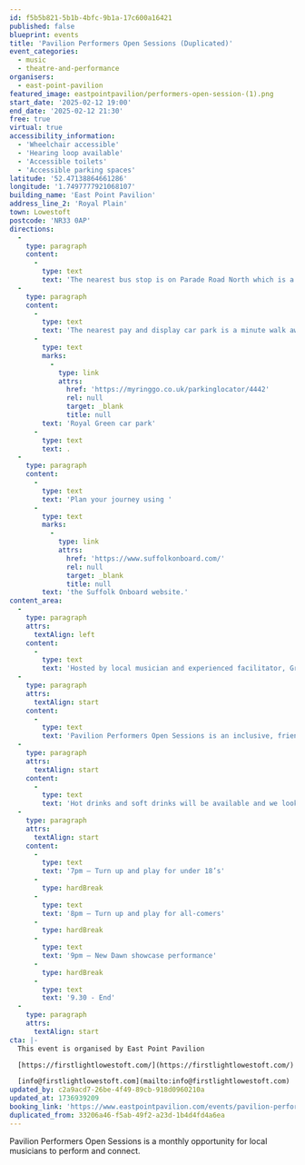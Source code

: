 ```yaml
---
id: f5b5b821-5b1b-4bfc-9b1a-17c600a16421
published: false
blueprint: events
title: 'Pavilion Performers Open Sessions (Duplicated)'
event_categories:
  - music
  - theatre-and-performance
organisers:
  - east-point-pavilion
featured_image: eastpointpavilion/performers-open-session-(1).png
start_date: '2025-02-12 19:00'
end_date: '2025-02-12 21:30'
free: true
virtual: true
accessibility_information:
  - 'Wheelchair accessible'
  - 'Hearing loop available'
  - 'Accessible toilets'
  - 'Accessible parking spaces'
latitude: '52.47138864661286'
longitude: '1.7497777921068107'
building_name: 'East Point Pavilion'
address_line_2: 'Royal Plain'
town: Lowestoft
postcode: 'NR33 0AP'
directions:
  -
    type: paragraph
    content:
      -
        type: text
        text: 'The nearest bus stop is on Parade Road North which is a three minute walk from East Point Pavilion. There is a selection of buses which connect us to the town centre for example, No X2, X22 and 109.'
  -
    type: paragraph
    content:
      -
        type: text
        text: 'The nearest pay and display car park is a minute walk away at '
      -
        type: text
        marks:
          -
            type: link
            attrs:
              href: 'https://myringgo.co.uk/parkinglocator/4442'
              rel: null
              target: _blank
              title: null
        text: 'Royal Green car park'
      -
        type: text
        text: .
  -
    type: paragraph
    content:
      -
        type: text
        text: 'Plan your journey using '
      -
        type: text
        marks:
          -
            type: link
            attrs:
              href: 'https://www.suffolkonboard.com/'
              rel: null
              target: _blank
              title: null
        text: 'the Suffolk Onboard website.'
content_area:
  -
    type: paragraph
    attrs:
      textAlign: left
    content:
      -
        type: text
        text: 'Hosted by local musician and experienced facilitator, Greg Powles, the evening will begin with a “turn up and play” where anyone under the age of 18 can bring a song and perform with an instrument or backing track. Then, we’ll open the floor to musicians of any age who would like to share a song and the evening will be rounded off with a showcase performance by a First Light Festival New Dawn artist.'
  -
    type: paragraph
    attrs:
      textAlign: start
    content:
      -
        type: text
        text: 'Pavilion Performers Open Sessions is an inclusive, friendly space led by experienced practitioners and everyone is welcome!'
  -
    type: paragraph
    attrs:
      textAlign: start
    content:
      -
        type: text
        text: 'Hot drinks and soft drinks will be available and we look forward to seeing you there!'
  -
    type: paragraph
    attrs:
      textAlign: start
    content:
      -
        type: text
        text: '7pm – Turn up and play for under 18’s'
      -
        type: hardBreak
      -
        type: text
        text: '8pm – Turn up and play for all-comers'
      -
        type: hardBreak
      -
        type: text
        text: '9pm – New Dawn showcase performance'
      -
        type: hardBreak
      -
        type: text
        text: '9.30 - End'
  -
    type: paragraph
    attrs:
      textAlign: start
cta: |-
  This event is organised by East Point Pavilion

  [https://firstlightlowestoft.com/](https://firstlightlowestoft.com/)

  [info@firstlightlowestoft.com](mailto:info@firstlightlowestoft.com)
updated_by: c2a9acd7-26be-4f49-89cb-918d0960210a
updated_at: 1736939209
booking_link: 'https://www.eastpointpavilion.com/events/pavilion-performers-february'
duplicated_from: 33206a46-f5ab-49f2-a23d-1b4d4fd4a6ea
---
```

Pavilion Performers Open Sessions is a monthly opportunity for local musicians to perform and connect.